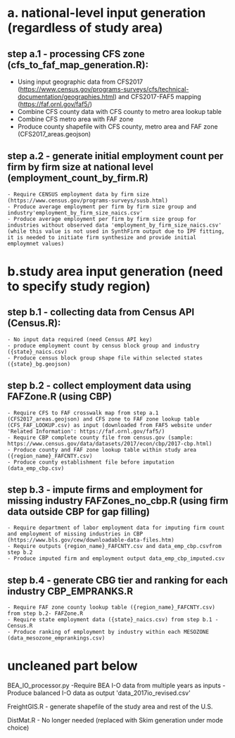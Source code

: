# a. national-level input generation (regardless of study area)
## step a.1 - processing CFS zone (cfs_to_faf_map_generation.R):
  - Using input geographic data from CFS2017 (https://www.census.gov/programs-surveys/cfs/technical-documentation/geographies.html) and CFS2017-FAF5 mapping (https://faf.ornl.gov/faf5/)
  - Combine CFS county data with CFS county to metro area lookup table
  - Combine CFS metro area with FAF zone
  - Produce county shapefile with CFS county, metro area and FAF zone (CFS2017_areas.geojson)
  
## step a.2 - generate initial employment count per firm by firm size at national level (employment_count_by_firm.R)
	- Require CENSUS employment data by firm size (https://www.census.gov/programs-surveys/susb.html)
	- Produce average employment per firm by firm size group and industry'employment_by_firm_size_naics.csv'
	- Produce average employment per firm by firm size group for industries without observed data 'employment_by_firm_size_naics.csv' (while this value is not used in SynthFirm output due to IPF fitting, it is needed to initiate firm synthesize and provide initial employmnet values)


# b.study area input generation (need to specify study region)
## step b.1 - collecting data from Census API (Census.R): 
	- No input data required (need Census API key)
	- produce employment count by census block group and industry ({state}_naics.csv)
	- Produce census block group shape file within selected states ({state}_bg.geojson)

## step b.2 - collect employment data using FAFZone.R (using CBP) 

	- Require CFS to FAF crosswalk map from step a.1 (CFS2017_areas.geojson) and CFS zone to FAF zone lookup table (CFS_FAF_LOOKUP.csv) as input (downloaded from FAF5 website under 'Related Information': https://faf.ornl.gov/faf5/)
	- Require CBP complete county file from census.gov (sample: https://www.census.gov/data/datasets/2017/econ/cbp/2017-cbp.html)
	- Produce county and FAF zone lookup table within study area ({region_name}_FAFCNTY.csv)
	- Produce county establishment file before imputation (data_emp_cbp.csv)
	
## step b.3 - impute firms and employment for missing industry FAFZones_no_cbp.R (using firm data outside CBP for gap filling)
	- Require department of labor employment data for imputing firm count and employment of missing industries in CBP (https://www.bls.gov/cew/downloadable-data-files.htm)
	- Require outputs {region_name}_FAFCNTY.csv and data_emp_cbp.csvfrom step b.2 
	- Produce imputed firm and employment output data_emp_cbp_imputed.csv

## step b.4 - generate CBG tier and ranking for each industry CBP_EMPRANKS.R
	- Require FAF zone county lookup table ({region_name}_FAFCNTY.csv) from step b.2- FAFZone.R 
	- Require state employment data ({state}_naics.csv) from step b.1 - Census.R
	- Produce ranking of employment by industry within each MESOZONE (data_mesozone_emprankings.csv)

# uncleaned part below

BEA_IO_processor.py
	-Require BEA I-O data from multiple years as inputs
	- Produce balanced I-O data as output 'data_2017io_revised.csv'

FreightGIS.R
	- generate shapefile of the study area and rest of the U.S.

DistMat.R
	- No longer needed (replaced with Skim generation under mode choice)
